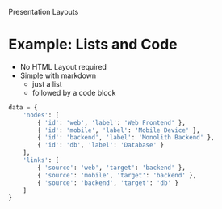 Presentation Layouts

# Example: Lists and Code

- No HTML Layout required  
- Simple with markdown
	- just a list
	- followed by a code block


```python
data = {
	'nodes': [
		{ 'id': 'web', 'label': 'Web Frontend' },
		{ 'id': 'mobile', 'label': 'Mobile Device' },
		{ 'id': 'backend', 'label': 'Monolith Backend' },
		{ 'id': 'db', 'label': 'Database' }
	],
	'links': [
		{ 'source': 'web', 'target': 'backend' },
		{ 'source': 'mobile', 'target': 'backend' },
		{ 'source': 'backend', 'target': 'db' }
	]
}
```
